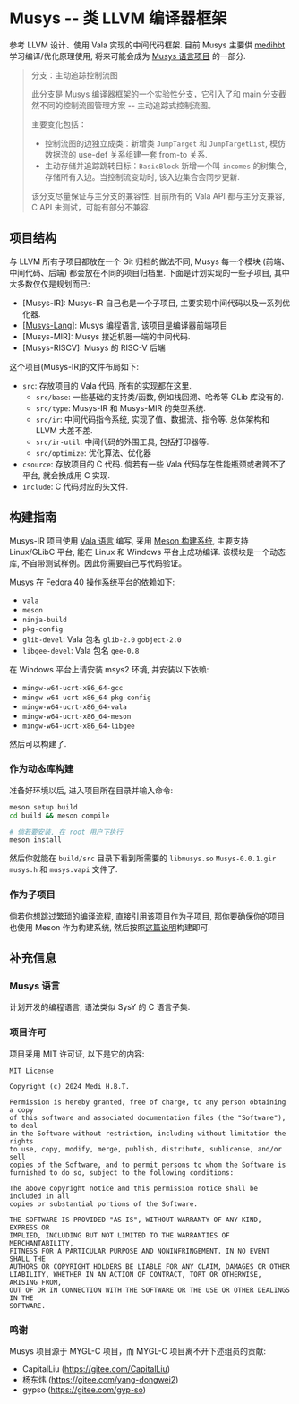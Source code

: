 # Musys -- 类 LLVM 编译器框架

参考 LLVM 设计、使用 Vala 实现的中间代码框架. 目前 Musys 主要供 [medihbt](https://github.com/medihbt) 学习编译/优化原理使用, 将来可能会成为 [Musys 语言项目](https://github.com/medihbt/musys-lang) 的一部分.

> 分支：主动追踪控制流图
>
> 此分支是 Musys 编译器框架的一个实验性分支，它引入了和 main 分支截然不同的控制流图管理方案 -- 主动追踪式控制流图。
>
> 主要变化包括：
>
> - 控制流图的边独立成类：新增类 `JumpTarget` 和 `JumpTargetList`, 模仿数据流的 use-def 关系组建一套 from-to 关系.
> - 主动存储并追踪跳转目标：`BasicBlock` 新增一个叫 `incomes` 的树集合, 存储所有入边。当控制流变动时, 该入边集合会同步更新.
>
> 该分支尽量保证与主分支的兼容性. 目前所有的 Vala API 都与主分支兼容, C API 未测试，可能有部分不兼容.

## 项目结构

与 LLVM 所有子项目都放在一个 Git 归档的做法不同, Musys 每一个模块 (前端、中间代码、后端) 都会放在不同的项目归档里. 下面是计划实现的一些子项目, 其中大多数仅仅是规划而已:

- \[Musys-IR]: Musys-IR 自己也是一个子项目, 主要实现中间代码以及一系列优化器.
- [\[Musys-Lang\]](https://github.com/medihbt/musys-lang): Musys 编程语言, 该项目是编译器前端项目
- \[Musys-MIR]: Musys 接近机器一端的中间代码.
- \[Musys-RISCV]: Musys 的 RISC-V 后端

这个项目(Musys-IR)的文件布局如下:

- `src`: 存放项目的 Vala 代码, 所有的实现都在这里.
  - `src/base`: 一些基础的支持类/函数, 例如栈回溯、哈希等 GLib 库没有的.
  - `src/type`: Musys-IR 和 Musys-MIR 的类型系统.
  - `src/ir`: 中间代码指令系统, 实现了值、数据流、指令等. 总体架构和 LLVM 大差不差.
  - `src/ir-util`: 中间代码的外围工具, 包括打印器等.
  - `src/optimize`: 优化算法、优化器
- `csource`: 存放项目的 C 代码. 倘若有一些 Vala 代码存在性能瓶颈或者跨不了平台, 就会换成用 C 实现.
- `include`: C 代码对应的头文件.

## 构建指南

Musys-IR 项目使用 [Vala 语言](https://vala.dev) 编写, 采用 [Meson 构建系统](https://mesonbuild.com/), 主要支持 Linux/GLibC 平台, 能在 Linux 和 Windows 平台上成功编译. 该模块是一个动态库, 不自带测试样例。因此你需要自己写代码验证。

Musys 在 Fedora 40 操作系统平台的依赖如下:

- `vala`
- `meson`
- `ninja-build`
- `pkg-config`
- `glib-devel`: Vala 包名 `glib-2.0` `gobject-2.0`
- `libgee-devel`: Vala 包名 `gee-0.8`

在 Windows 平台上请安装 msys2 环境, 并安装以下依赖:

- `mingw-w64-ucrt-x86_64-gcc`
- `mingw-w64-ucrt-x86_64-pkg-config`
- `mingw-w64-ucrt-x86_64-vala`
- `mingw-w64-ucrt-x86_64-meson`
- `mingw-w64-ucrt-x86_64-libgee`

然后可以构建了.

### 作为动态库构建

准备好环境以后, 进入项目所在目录并输入命令:

```bash
meson setup build
cd build && meson compile

# 倘若要安装, 在 root 用户下执行
meson install
```

然后你就能在 `build/src` 目录下看到所需要的 `libmusys.so` `Musys-0.0.1.gir` `musys.h` 和 `musys.vapi` 文件了.

### 作为子项目

倘若你想跳过繁琐的编译流程, 直接引用该项目作为子项目, 那你要确保你的项目也使用 Meson 作为构建系统, 然后按照[这篇说明](https://mesonbuild.com/Subprojects.html)构建即可.

## 补充信息

### Musys 语言

计划开发的编程语言, 语法类似 SysY 的 C 语言子集.

### 项目许可

项目采用 MIT 许可证, 以下是它的内容:

```
MIT License

Copyright (c) 2024 Medi H.B.T.

Permission is hereby granted, free of charge, to any person obtaining a copy
of this software and associated documentation files (the "Software"), to deal
in the Software without restriction, including without limitation the rights
to use, copy, modify, merge, publish, distribute, sublicense, and/or sell
copies of the Software, and to permit persons to whom the Software is
furnished to do so, subject to the following conditions:

The above copyright notice and this permission notice shall be included in all
copies or substantial portions of the Software.

THE SOFTWARE IS PROVIDED "AS IS", WITHOUT WARRANTY OF ANY KIND, EXPRESS OR
IMPLIED, INCLUDING BUT NOT LIMITED TO THE WARRANTIES OF MERCHANTABILITY,
FITNESS FOR A PARTICULAR PURPOSE AND NONINFRINGEMENT. IN NO EVENT SHALL THE
AUTHORS OR COPYRIGHT HOLDERS BE LIABLE FOR ANY CLAIM, DAMAGES OR OTHER
LIABILITY, WHETHER IN AN ACTION OF CONTRACT, TORT OR OTHERWISE, ARISING FROM,
OUT OF OR IN CONNECTION WITH THE SOFTWARE OR THE USE OR OTHER DEALINGS IN THE
SOFTWARE.
```

### 鸣谢

Musys 项目源于 MYGL-C 项目，而 MYGL-C 项目离不开下述组员的贡献:

- CapitalLiu (https://gitee.com/CapitalLiu)
- 杨东炜 (https://gitee.com/yang-dongwei2)
- gypso (https://gitee.com/gyp-so)
